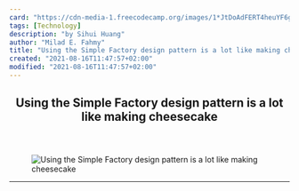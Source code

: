 ```yaml
---
card: "https://cdn-media-1.freecodecamp.org/images/1*JtDoAdFERT4heuYF6gGpyg.png"
tags: [Technology]
description: "by Sihui Huang"
author: "Milad E. Fahmy"
title: "Using the Simple Factory design pattern is a lot like making cheesecake"
created: "2021-08-16T11:47:57+02:00"
modified: "2021-08-16T11:47:57+02:00"
---
```

<div class="site-wrapper">
<main id="site-main" class="site-main outer">
<div class="inner">
<article class="post-full post tag-technology tag-web-development tag-programming tag-ruby tag-software-design-patterns ">
<header class="post-full-header">
<h1 class="post-full-title">Using the Simple Factory design pattern is a lot like making cheesecake</h1>
</header>
<figure class="post-full-image">
<picture>
<source media="(max-width: 700px)" sizes="1px" srcset="data:image/gif;base64,R0lGODlhAQABAIAAAAAAAP///yH5BAEAAAAALAAAAAABAAEAAAIBRAA7 1w">
<source media="(min-width: 701px)" sizes="(max-width: 800px) 400px,
(max-width: 1170px) 700px,
1400px" srcset="https://cdn-media-1.freecodecamp.org/images/1*JtDoAdFERT4heuYF6gGpyg.png 300w,
https://cdn-media-1.freecodecamp.org/images/1*JtDoAdFERT4heuYF6gGpyg.png 600w,
https://cdn-media-1.freecodecamp.org/images/1*JtDoAdFERT4heuYF6gGpyg.png 1000w,
https://cdn-media-1.freecodecamp.org/images/1*JtDoAdFERT4heuYF6gGpyg.png 2000w">
<img onerror="this.style.display='none'" src="https://cdn-media-1.freecodecamp.org/images/1*JtDoAdFERT4heuYF6gGpyg.png" alt="Using the Simple Factory design pattern is a lot like making cheesecake">
</picture>
</figure>
<section class="post-full-content">
<div class="post-content medium-migrated-article">
</div>
<hr>
</section>
</article>
</div>
</main>
</div>
<!-- Google Tag Manager (noscript) -->
<!-- End Google Tag Manager (noscript) -->
